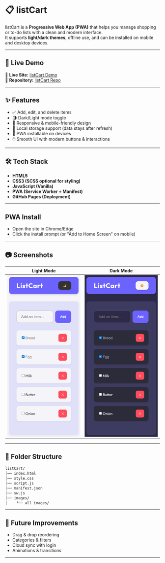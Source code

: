 # 📋 listCart

listCart is a **Progressive Web App (PWA)** that helps you manage shopping or to-do lists with a clean and modern interface.  
It supports **light/dark themes**, offline use, and can be installed on mobile and desktop devices.

---

## 🚀 Live Demo  
🔗 **Live Site:** [listCart Demo](https://amolkamble4161.github.io/ListCart/)  
📂 **Repository:** [listCart Repo](https://github.com/AmolKamble4161/ListCart)

---

## ✨ Features
- ✅ Add, edit, and delete items  
- 🌗 Dark/Light mode toggle  
- 📱 Responsive & mobile-friendly design  
- 💾 Local storage support (data stays after refresh)  
- 📲 PWA installable on devices  
- 🖱️ Smooth UI with modern buttons & interactions  

---

## 🛠️ Tech Stack
- **HTML5**  
- **CSS3 (SCSS optional for styling)**  
- **JavaScript (Vanilla)**  
- **PWA (Service Worker + Manifest)**  
- **GitHub Pages (Deployment)**  

---
## PWA Install

- Open the site in Chrome/Edge
- Click the install prompt (or "Add to Home Screen" on mobile)

---
## 📷 Screenshots

| Light Mode                               | Dark Mode                              |
| ---------------------------------------- | -------------------------------------- |
| ![Light UI](./images/ListCart_light.png) | ![Dark UI](./images/ListCart_dark.png) |

---
## 🧩 Folder Structure
```
listCart/
│── index.html
│── style.css
│── script.js
│── manifest.json
│── sw.js
│── images/
│    └── all images/
```
---
## 📌 Future Improvements

- Drag & drop reordering
- Categories & filters
- Cloud sync with login
- Animations & transitions

---
